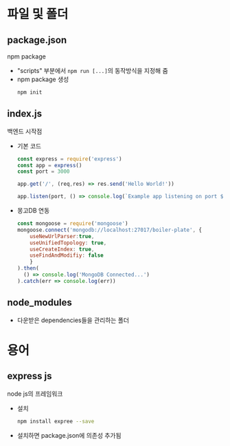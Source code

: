 # 파일 및 폴더
## package.json
npm package
- "scripts" 부분에서 `npm run [...]`의 동작방식을 지정해 줌
- npm package 생성
  ```zsh
  npm init
  ```

## index.js
백엔드 시작점
- 기본 코드 
  ```js
  const express = require('express')
  const app = express()
  const port = 3000

  app.get('/', (req,res) => res.send('Hello World!'))

  app.listen(port, () => console.log(`Example app listening on port ${port}!`))
  ```
- 몽고DB 연동
  ```js
  const mongoose = require('mongoose')
  mongoose.connect('mongodb://localhost:27017/boiler-plate', {
      useNewUrlParser:true,
      useUnifiedTopology: true, 
      useCreateIndex: true,
      useFindAndModifiy: false
      }
  ).then(
    () => console.log('MongoDB Connected...')
  ).catch(err => console.log(err))
  ```

## node_modules
  - 다운받은 dependencies들을 관리하는 폴더


# 용어
## express js
node js의 프레임워크
- 설치
  ```zsh
  npm install expree --save
  ```
- 설치하면 package.json에 의존성 추가됨